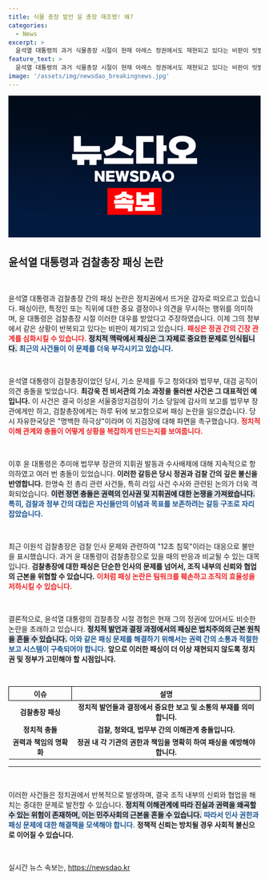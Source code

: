 ```yaml
---
title: 식물 총장 발언 윤 총장 재조명! 왜?
categories:
  - News
excerpt: >
  윤석열 대통령의 과거 식물총장 시절이 현재 아레스 정권에서도 재현되고 있다는 비판이 빗발치고 있다. 정치권에서는 같은 상황에서의 모순된 태도에 대한 논란이 불거져 눈길을 끌고 있다.
feature_text: >
  윤석열 대통령의 과거 식물총장 시절이 현재 아레스 정권에서도 재현되고 있다는 비판이 빗발치고 있다. 정치권에서는 같은 상황에서의 모순된 태도에 대한 논란이 불거져 눈길을 끌고 있다.
image: '/assets/img/newsdao_breakingnews.jpg'
---
```


<p><img src="/assets/img/newsdao_breakingnews.jpg" alt="bookingtag 속보" /></p>

<h2 data-ke-size="size26">윤석열 대통령과 검찰총장 패싱 논란</h2>

<p data-ke-size="size16">&nbsp;</p>

<p>윤석열 대통령과 검찰총장 간의 패싱 논란은 정치권에서 뜨거운 감자로 떠오르고 있습니다. 패싱이란, 특정인 또는 직위에 대한 중요 결정이나 의견을 무시하는 행위를 의미하며, 윤 대통령은 검찰총장 시절 이러한 대우를 받았다고 주장하였습니다. 이제 그의 정부에서 같은 상황이 반복되고 있다는 비판이 제기되고 있습니다. <b><span style="color: #ee2323;">패싱은 정권 간의 긴장 관계를 심화시킬 수 있습니다.</span></b> <b><span style="background-color: #21538527;">정치적 맥락에서 패싱은 그 자체로 중요한 문제로 인식됩니다.</span></b> <b><span style="color: #1a5490;">최근의 사건들이 이 문제를 더욱 부각시키고 있습니다.</span></b> </p>

<p data-ke-size="size16">&nbsp;</p>

<p>윤석열 대통령이 검찰총장이었던 당시, 기소 문제를 두고 청와대와 법무부, 대검 공직이 의견 충돌을 빚었습니다. <b>최강욱 전 비서관의 기소 과정을 둘러싼 사건은 그 대표적인 예입니다.</b> 이 사건은 결국 이성윤 서울중앙지검장이 기소 당일에 감사의 보고를 법무부 장관에게만 하고, 검찰총장에게는 하루 뒤에 보고함으로써 패싱 논란을 일으켰습니다. 당시 자유한국당은 "명백한 하극상"이라며 이 지검장에 대해 파면을 촉구했습니다. <b><span style="color: #ee2323;">정치적 이해 관계와 충돌이 어떻게 상황을 복잡하게 만드는지를 보여줍니다.</span></b> </p>

<p data-ke-size="size16">&nbsp;</p>

<p>이후 윤 대통령은 추미애 법무부 장관의 지휘권 발동과 수사배제에 대해 지속적으로 항의하였고 여러 번 충돌이 있었습니다. <b>이러한 갈등은 당시 정권과 검찰 간의 깊은 불신을 반영합니다.</b> 한명숙 전 총리 관련 사건들, 특히 라임 사건 수사와 관련된 논의가 더욱 격화되었습니다. <b><span style="background-color: #21538527;">이런 정면 충돌은 권력의 인사권 및 지휘권에 대한 논쟁을 가져왔습니다.</span></b> <b><span style="color: #1a5490;">특히, 검찰과 정부 간의 대립은 자신들만의 이념과 목표를 보존하려는 갈등 구조로 자리잡았습니다.</span></b></p>

<p data-ke-size="size16">&nbsp;</p>

<p>최근 이원석 검찰총장은 검찰 인사 문제와 관련하여 "12초 침묵"이라는 대응으로 불만을 표시했습니다. 과거 윤 대통령이 검찰총장으로 있을 때의 반응과 비교될 수 있는 대목입니다. <b>검찰총장에 대한 패싱은 단순한 인사의 문제를 넘어서, 조직 내부의 신뢰와 협업의 근본을 위협할 수 있습니다.</b> <b><span style="color: #ee2323;">이처럼 패싱 논란은 팀워크를 훼손하고 조직의 효율성을 저하시킬 수 있습니다.</span></b> </p>

<p data-ke-size="size16">&nbsp;</p>

<p>결론적으로, 윤석열 대통령의 검찰총장 시절 경험은 현재 그의 정권에 있어서도 비슷한 논란을 초래하고 있습니다. <b><span style="background-color: #21538527;">정치적 발언과 결정 과정에서의 패싱은 법치주의의 근본 원칙을 흔들 수 있습니다.</span></b> <b><span style="color: #1a5490;">이와 같은 패싱 문제를 해결하기 위해서는 권력 간의 소통과 적절한 보고 시스템이 구축되어야 합니다.</span></b> <b>앞으로 이러한 패싱이 더 이상 재현되지 않도록 정치권 및 정부가 고민해야 할 시점입니다.</b></p>

<p data-ke-size="size16">&nbsp;</p>

<table style="width: 100%; border-collapse: collapse;">
    <thead>
        <tr>
            <th style="text-align: center; border: 1px solid #000;">이슈</th>
            <th style="text-align: center; border: 1px solid #000;">설명</th>
        </tr>
    </thead>
    <tbody>
        <tr>
            <td style="text-align: center; height: 17px;"><b>검찰총장 패싱</b></td>
            <td style="text-align: center; height: 17px;"><b>정치적 발언들과 결정에서 중요한 보고 및 소통의 부재를 의미합니다.</b></td>
        </tr>
        <tr>
            <td style="text-align: center; height: 17px;"><b>정치적 충돌</b></td>
            <td style="text-align: center; height: 17px;"><b>검찰, 청와대, 법무부 간의 이해관계 충돌입니다.</b></td>
        </tr>
        <tr>
            <td style="text-align: center; height: 17px;"><b>권력과 책임의 명확화</b></td>
            <td style="text-align: center; height: 17px;"><b>정권 내 각 기관의 권한과 책임을 명확히 하여 패싱을 예방해야 합니다.</b></td>
        </tr>
    </tbody>
</table>

<hr />

<p data-ke-size="size16">&nbsp;</p>

<p>이러한 사건들은 정치권에서 반복적으로 발생하며, 결국 조직 내부의 신뢰와 협업을 해치는 중대한 문제로 발전할 수 있습니다. <b><span style="background-color: #21538527;">정치적 이해관계에 따라 진실과 권력을 왜곡할 수 있는 위험이 존재하며, 이는 민주사회의 근본을 흔들 수 있습니다.</span></b> <b><span style="color: #1a5490;">따라서 인사 권한과 패싱 문제에 대한 해결책을 모색해야 합니다.</span></b> <b>정책적 신뢰는 방치될 경우 사회적 불신으로 이어질 수 있습니다.</b> </p>

<p data-ke-size="size16">&nbsp;</p>
실시간 뉴스 속보는, <a href="https://newsdao.kr" rel="dofollow">https://newsdao.kr</a>


